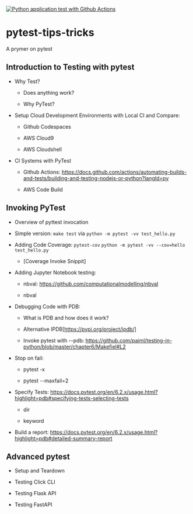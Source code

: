 [![Python application test with Github Actions](https://github.com/ssgm2911/pytest-tips-tricks/actions/workflows/testing-ci.yml/badge.svg)](https://github.com/ssgm2911/pytest-tips-tricks/actions/workflows/testing-ci.yml)
# pytest-tips-tricks

A prymer on pytest

## Introduction to Testing with pytest

* Why Test?

    * Does anything work?
  
    * Why PyTest?
      
* Setup Cloud Development Environments with Local CI and Compare:

    * Github Codespaces
  
    * AWS Cloud9
  
    * AWS Cloudshell
    
* CI Systems with PyTest
  
    * Github Actions: https://docs.github.com/actions/automating-builds-and-tests/building-and-testing-nodejs-or-python?langId=py
  
    * AWS Code Build

## Invoking PyTest

* Overview of pyttest invocation

* Simple version: `make test` via `python -m pytest -vv test_hello.py`

* Adding Code Coverage: `pytest-cov` `python -m pytest -vv --cov=hello test_hello.py`

    * [Coverage Invoke Snippit]

* Adding Jupyter Notebook testing:
  
    * nbval: https://github.com/computationalmodelling/nbval
  
    * nbval
    
* Debugging Code with PDB:
  
    * What is PDB and how does it work?
  
    * Alternative IPDB[https://pypi.org/project/ipdb/]
  
    * Invoke pytest with --pdb: https://github.com/paiml/testing-in-python/blob/master/chapter6/Makefiel#L2

* Stop on fail:
  
    * pytest -x
  
    * pytest --maxfail=2

* Specify Tests: https://docs.pytest.org/en/6.2.x/usage.html?highlight=pdb#specifying-tests-selecting-tests
  
    * dir
  
    * keyword

* Build a report: https://docs.pytest.org/en/6.2.x/usage.html?highlight=pdb#detailed-summary-report

## Advanced pytest

* Setup and Teardown

* Testing Click CLI

* Testing Flask API

* Testing FastAPI


